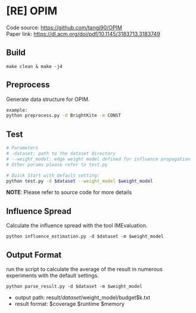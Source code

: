 # [RE] OPIM
Code source: https://github.com/tangj90/OPIM  
Paper link: https://dl.acm.org/doi/pdf/10.1145/3183713.3183749

## Build
    make clean & make -j4

## Preprocess
Generate data structure for OPIM.
```sh
example:
python preprocess.py -d BrightKite -m CONST
```

## Test
```sh
# Parameters
# -dataset: path to the dataset directory
# --weight_model: edge weight model defined for influence propagation
# Other params please refer to test.py

# Quick Start with default setting:
python test.py -d $dataset --weight_model $weight_model
```
**NOTE**: Please refer to source code for more details

## Influence Spread
Calculate the influence spread with the tool IMEvaluation.
```shell
python influence_estimation.py -d $dataset -m $weight_model 
```

## Output Format
run the script to calculate the average of the result in numerous experiments with the default settings. 
```shell
python parse_result.py -d $dataset -m $weight_model
```

* output path: result/$dataset/$weight_model/budget$k.txt
* result format: $coverage $runtime $memory
